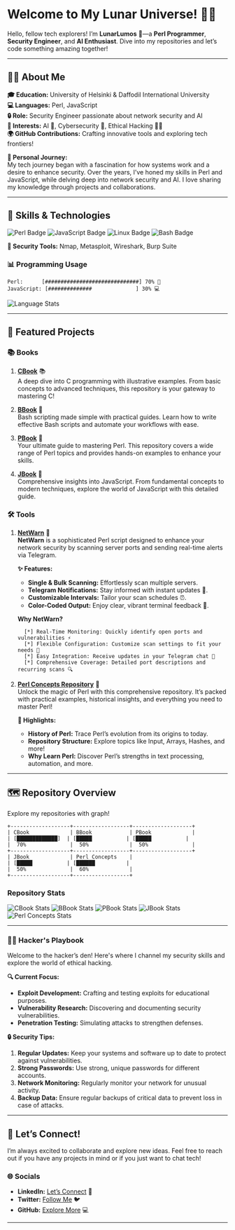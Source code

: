 # Welcome to My Lunar Universe! 🌌✨

Hello, fellow tech explorers! I’m **LunarLumos** 🌟—a **Perl Programmer**, **Security Engineer**, and **AI Enthusiast**. Dive into my repositories and let’s code something amazing together!

---

## 🧑‍💻 About Me

**🎓 Education:** University of Helsinki & Daffodil International University  
**💻 Languages:** Perl, JavaScript  
**🔒 Role:** Security Engineer passionate about network security and AI  
**🧠 Interests:** AI 🤖, Cybersecurity 🔐, Ethical Hacking 🕵️‍♂️  
**🌍 GitHub Contributions:** Crafting innovative tools and exploring tech frontiers!

**👋 Personal Journey:**  
My tech journey began with a fascination for how systems work and a desire to enhance security. Over the years, I’ve honed my skills in Perl and JavaScript, while delving deep into network security and AI. I love sharing my knowledge through projects and collaborations.

---

## 🌟 Skills & Technologies

![Perl Badge](https://img.shields.io/badge/Perl-0298C3?style=for-the-badge&logo=perl&logoColor=white) ![JavaScript Badge](https://img.shields.io/badge/JavaScript-F7DF1C?style=for-the-badge&logo=javascript&logoColor=black) ![Linux Badge](https://img.shields.io/badge/Linux-FCC624?style=for-the-badge&logo=linux&logoColor=black) ![Bash Badge](https://img.shields.io/badge/Bash-4EAA25?style=for-the-badge&logo=gnu-bash&logoColor=white)

**🔧 Security Tools:** Nmap, Metasploit, Wireshark, Burp Suite

### 📊 Programming Usage

```plaintext
Perl:      [##############################] 70% 🐪
JavaScript: [##############              ] 30% 💻
```

![Language Stats](https://github-readme-stats.vercel.app/api/top-langs/?username=LunarLumos&layout=compact&hide=css,html&theme=radical)

---

## 🚀 Featured Projects

### 📚 Books

1. **[CBook](https://github.com/LunarLumos/cbook)** 📚  
   A deep dive into C programming with illustrative examples. From basic concepts to advanced techniques, this repository is your gateway to mastering C!

2. **[BBook](https://github.com/LunarLumos/bbook)** 📜  
   Bash scripting made simple with practical guides. Learn how to write effective Bash scripts and automate your workflows with ease.

3. **[PBook](https://github.com/LunarLumos/pbook)** 🐪  
   Your ultimate guide to mastering Perl. This repository covers a wide range of Perl topics and provides hands-on examples to enhance your skills.

4. **[JBook](https://github.com/LunarLumos/jbook)** 💫  
   Comprehensive insights into JavaScript. From fundamental concepts to modern techniques, explore the world of JavaScript with this detailed guide.

### 🛠️ Tools

1. **[NetWarn](https://github.com/LunarLumos/NetWarn)** 🚀  
   **NetWarn** is a sophisticated Perl script designed to enhance your network security by scanning server ports and sending real-time alerts via Telegram.

   **✨ Features:**
   - **Single & Bulk Scanning:** Effortlessly scan multiple servers.
   - **Telegram Notifications:** Stay informed with instant updates 📲.
   - **Customizable Intervals:** Tailor your scan schedules ⏰.
   - **Color-Coded Output:** Enjoy clear, vibrant terminal feedback 🌈.

   **Why NetWarn?**  
   ```plaintext
     [*] Real-Time Monitoring: Quickly identify open ports and vulnerabilities ⚡
     [*] Flexible Configuration: Customize scan settings to fit your needs 🔧
     [*] Easy Integration: Receive updates in your Telegram chat 📲
     [*] Comprehensive Coverage: Detailed port descriptions and recurring scans 🔍
   ```

2. **[Perl Concepts Repository](https://github.com/LunarLumos/perl)** 🐪  
   Unlock the magic of Perl with this comprehensive repository. It’s packed with practical examples, historical insights, and everything you need to master Perl!

   **📜 Highlights:**
   - **History of Perl:** Trace Perl’s evolution from its origins to today.
   - **Repository Structure:** Explore topics like Input, Arrays, Hashes, and more!
   - **Why Learn Perl:** Discover Perl’s strengths in text processing, automation, and more.

---

## 🗺️ Repository Overview

Explore my repositories with graph!

```plaintext
+-------------------+------------------+-------------------+
| CBook             | BBook            | PBook             |
| [█████████████]  | [█████           | [█████           |
|  70%              |  50%             |  50%              |
+-------------------+------------------+-------------------+
| JBook             | Perl Concepts    |
| [█████           | [██████          |
|  50%              |  60%             |
+-------------------+------------------+
```

### Repository Stats

![CBook Stats](https://img.shields.io/github/stars/LunarLumos/cbook?style=for-the-badge&logo=github&logoColor=white) ![BBook Stats](https://img.shields.io/github/stars/LunarLumos/bbook?style=for-the-badge&logo=github&logoColor=white) ![PBook Stats](https://img.shields.io/github/stars/LunarLumos/pbook?style=for-the-badge&logo=github&logoColor=white) ![JBook Stats](https://img.shields.io/github/stars/LunarLumos/jbook?style=for-the-badge&logo=github&logoColor=white) ![Perl Concepts Stats](https://img.shields.io/github/stars/LunarLumos/perl?style=for-the-badge&logo=github&logoColor=white)

---

### 🕵️‍♂️ Hacker's Playbook

Welcome to the hacker’s den! Here's where I channel my security skills and explore the world of ethical hacking.

**🔍 Current Focus:**
- **Exploit Development:** Crafting and testing exploits for educational purposes.
- **Vulnerability Research:** Discovering and documenting security vulnerabilities.
- **Penetration Testing:** Simulating attacks to strengthen defenses.

**🔒 Security Tips:**
1. **Regular Updates:** Keep your systems and software up to date to protect against vulnerabilities.
2. **Strong Passwords:** Use strong, unique passwords for different accounts.
3. **Network Monitoring:** Regularly monitor your network for unusual activity.
4. **Backup Data:** Ensure regular backups of critical data to prevent loss in case of attacks.

---

## 💬 Let’s Connect!

I’m always excited to collaborate and explore new ideas. Feel free to reach out if you have any projects in mind or if you just want to chat tech!

### 🌐 Socials

- **LinkedIn:** [Let’s Connect](#) 💼
- **Twitter:** [Follow Me](#) 🐦
- **GitHub:** [Explore More](https://github.com/LunarLumos) 💻

---
